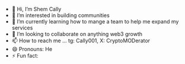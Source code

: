 - 👋 Hi, I’m Shem Cally
- 👀 I’m interested in building communities 
- 🌱 I’m currently learning how to mange a team to help me expand my services 
- 💞️ I’m looking to collaborate on anything web3 growth 
- 📫 How to reach me ... tg: Cally001, X: CryptoMODerator
- 😄 Pronouns: He
- ⚡ Fun fact: 

<!---
Cali-jpg/Cali-jpg is a ✨ special ✨ repository because its `README.md` (this file) appears on your GitHub profile.
You can click the Preview link to take a look at your changes.
--->
